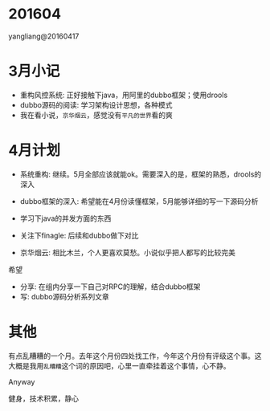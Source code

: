 # 201604

yangliang@20160417



# 3月小记

* 重构风控系统: 正好接触下java，用阿里的dubbo框架；使用drools
* dubbo源码的阅读: 学习架构设计思想，各种模式
* 我在看小说，`京华烟云`，感觉没有`平凡的世界`看的爽


# 4月计划

* 系统重构: 继续。5月全部应该就能ok。需要深入的是，框架的熟悉，drools的深入
* dubbo框架的深入: 希望能在4月份读懂框架，5月能够详细的写一下源码分析
* 学习下java的并发方面的东西
* 关注下finagle: 后续和dubbo做下对比

* 京华烟云: 相比木兰，个人更喜欢莫愁。小说似乎把人都写的比较完美


希望

* 分享: 在组内分享一下自己对RPC的理解，结合dubbo框架
* 写: dubbo源码分析系列文章


# 其他

有点乱糟糟的一个月。去年这个月份四处找工作，今年这个月份有评级这个事。这大概是我用`乱糟糟`这个词的原因吧，心里一直牵挂着这个事情，心不静。

Anyway

健身，技术积累，静心



